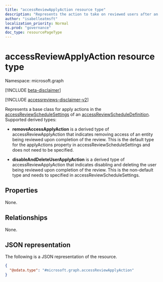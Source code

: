 ```yaml
---
title: "accessReviewApplyAction resource type"
description: "Represents the action to take on reviewed users after an access review instance is completed."
author: "isabelleatmsft"
localization_priority: Normal
ms.prod: "governance"
doc_type: resourcePageType
---
```


# accessReviewApplyAction resource type

Namespace: microsoft.graph

[!INCLUDE [beta-disclaimer](../../includes/beta-disclaimer.md)]

[!INCLUDE [accessreviews-disclaimer-v2](../../includes/accessreviews-disclaimer-v2.md)]

Represents a base class for apply actions in the [accessReviewScheduleSettings](accessreviewschedulesettings.md) of an [accessReviewScheduleDefinition](accessreviewscheduledefinition.md). Supported derived types:

- **removeAccessApplyAction** is a derived type of accessReviewApplyAction that indicates removing access of an entity being reviewed upon completion of the review. This is the default type for the applyActions property in accessReviewScheduleSettings and does not need to be specified.

- **disableAndDeleteUserApplyAction** is a derived type of accessReviewApplyAction that indicates disabling and deleting the user being reviewed upon completion of the review. This is the non-default type and needs to specified in accessReviewScheduleSettings.

## Properties
None.

## Relationships
None.


## JSON representation
The following is a JSON representation of the resource.
<!-- {
  "blockType": "resource",
  "@odata.type": "microsoft.graph.accessReviewApplyAction"
}
-->
``` json
{
  "@odata.type": "#microsoft.graph.accessReviewApplyAction"
}
```

<!--
{
  "type": "#page.annotation",
  "description": "accessReviewApplyAction resource",
  "keywords": "",
  "section": "documentation",
  "tocPath": "",
  "suppressions": []
}
-->
